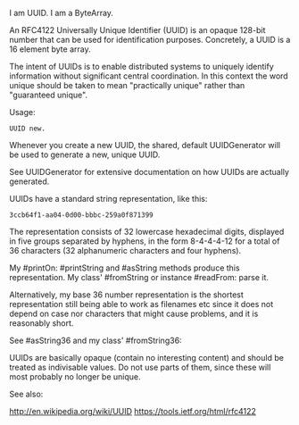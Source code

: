 I am UUID.
I am a ByteArray.

An RFC4122 Universally Unique Identifier (UUID) is an opaque 128-bit number that can be used for identification purposes. Concretely, a UUID is a 16 element byte array.

The intent of UUIDs is to enable distributed systems to uniquely identify information without significant central coordination. In this context the word unique should be taken to mean "practically unique" rather than "guaranteed unique".

Usage:

	UUID new.
	
Whenever you create a new UUID, the shared, default UUIDGenerator will be used to generate a new, unique UUID.

See UUIDGenerator for extensive documentation on how UUIDs are actually generated.

UUIDs have a standard string representation, like this:

	3ccb64f1-aa04-0d00-bbbc-259a0f871399
	
The representation consists of 32 lowercase hexadecimal digits, displayed in five groups separated by hyphens, in the form 8-4-4-4-12 for a total of 36 characters (32 alphanumeric characters and four hyphens).

My #printOn: #printString and #asString methods produce this representation.  My class' #fromString or instance #readFrom: parse it.

Alternatively, my base 36 number representation is  the shortest representation still being able to work as filenames etc since it does not depend on case nor characters that might cause problems, and it is reasonably short.

See #asString36 and my class' #fromString36:

UUIDs are basically opaque (contain no interesting content) and should be treated as indivisable values. Do not use parts of them, since these will most probably no longer be unique.

See also:

  http://en.wikipedia.org/wiki/UUID
  https://tools.ietf.org/html/rfc4122